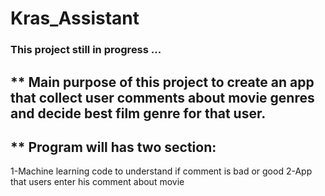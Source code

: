 # Kras_Assistant
### This project still in progress ...
## ** Main purpose of this project to create an app that collect user comments about movie genres and decide best film genre for that user.
## ** Program will has two section:
1-Machine learning code to understand if comment is bad or good
2-App that users enter his comment about movie

